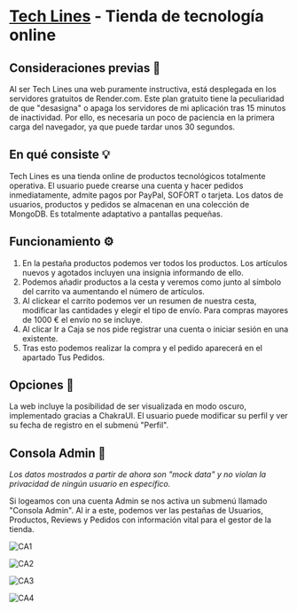 # [Tech Lines](https://techlines-uoaa.onrender.com/) - Tienda de tecnología online

## Consideraciones previas :thinking:

Al ser Tech Lines una web puramente instructiva, está desplegada en los servidores gratuitos de Render.com. Este plan gratuito tiene la peculiaridad de que "desasigna" o apaga los servidores de mi aplicación tras 15 minutos de inactividad. Por ello, es necesaria un poco de paciencia en la primera carga del navegador, ya que puede tardar unos 30 segundos.

## En qué consiste :bulb:

Tech Lines es una tienda online de productos tecnológicos totalmente operativa. El usuario puede crearse una cuenta y hacer pedidos inmediatamente, admite pagos por PayPal, SOFORT o tarjeta. Los datos de usuarios, productos y pedidos se almacenan en una colección de MongoDB. Es totalmente adaptativo a pantallas pequeñas.

## Funcionamiento :gear:

1. En la pestaña productos podemos ver todos los productos. Los artículos nuevos y agotados incluyen una insignia informando de ello.
2. Podemos añadir productos a la cesta y veremos como junto al símbolo del carrito va aumentando el número de artículos.
3. Al clickear el carrito podemos ver un resumen de nuestra cesta, modificar las cantidades y elegir el tipo de envío. Para compras mayores de 1000 € el envío no se incluye.
4. Al clicar Ir a Caja se nos pide registrar una cuenta o iniciar sesión en una existente.
5. Tras esto podemos realizar la compra y el pedido aparecerá en el apartado Tus Pedidos.

## Opciones :wrench:

La web incluye la posibilidad de ser visualizada en modo oscuro, implementado gracias a ChakraUI. El usuario puede modificar su perfil y ver su fecha de registro en el submenú "Perfil".

## Consola Admin :rocket:

*Los datos mostrados a partir de ahora son "mock data" y no violan la privacidad de ningún usuario en específico.*

Si logeamos con una cuenta Admin se nos activa un submenú llamado "Consola Admin". Al ir a este, podemos ver las pestañas de Usuarios, Productos, Reviews y Pedidos con información vital para el gestor de la tienda.

![CA1](https://user-images.githubusercontent.com/118598218/226207208-aece4a48-7d07-4b7d-bd2e-db59f7e048f4.png)

![CA2](https://user-images.githubusercontent.com/118598218/226207257-5d50e9b5-a416-4a78-9091-6e6a9454860e.png)

![CA3](https://user-images.githubusercontent.com/118598218/226207260-c1b0315b-cd20-4999-864e-bec5c831e19b.png)

![CA4](https://user-images.githubusercontent.com/118598218/226207263-cebb2591-f7c4-4785-8798-795556a28f84.png)
